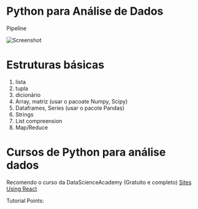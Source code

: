 
# Python para Análise de Dados

Pipeline

![Screenshot](https://github.com/vladimiralencar/Alunos-UEPB-TopicosEspeciaisEmBancoDeDados/blob/master/python/Pipeline-Dados-Python.png)

# Estruturas básicas
1. lista
2. tupla
3. dicionário
4. Array, matriz (usar o pacoate Numpy, Scipy)
5. Dataframes, Series (usar o pacote Pandas)
6. Strings
7. List compreension
8. Map/Reduce

# Cursos de Python para análise dados

Recomendo o curso da DataScienceAcademy (Gratuito e completo)
[Sites Using React](https://www.datascienceacademy.com.br/path-player?courseid=python-fundamentos)

Tutorial Points:


